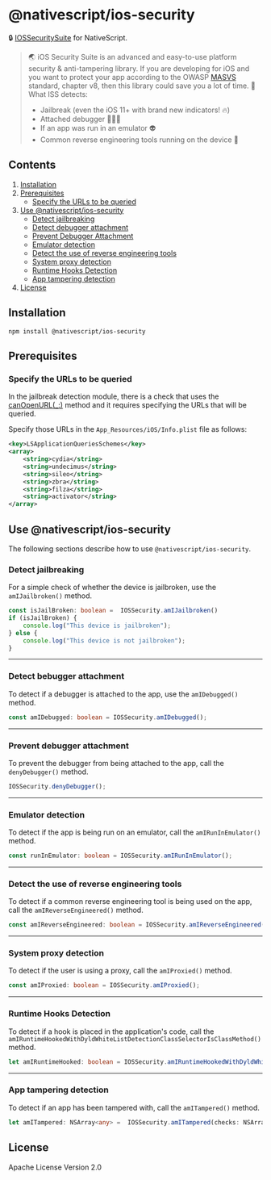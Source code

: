 # @nativescript/ios-security

🔒 [IOSSecuritySuite](https://github.com/securing/IOSSecuritySuite) for NativeScript.

> 🌏 iOS Security Suite is an advanced and easy-to-use platform security & anti-tampering library. If you are developing for iOS and you want to protect your app according to the OWASP [MASVS](https://github.com/OWASP/owasp-masvs) standard, chapter v8, then this library could save you a lot of time. 🚀
> What ISS detects:
> * Jailbreak (even the iOS 11+ with brand new indicators! 🔥)
> * Attached debugger 👨🏻‍🚀
> * If an app was run in an emulator 👽
> * Common reverse engineering tools running on the device 🔭

## Contents
1. [Installation](#installation)
2. [Prerequisites](#prerequisites)
    * [Specify the URLs to be queried](#specify-the-urls-to-be-queried)
3. [Use @nativescript/ios-security](#use-nativescriptios-security)
    * [Detect jailbreaking](#detect-jailbreaking)
    * [Detect debugger attachment](#detect-bebugger-attachment)
    * [Prevent Debugger Attachment](#prevent-debugger-attachment)
    * [Emulator detection](#emulator-detection)
    * [Detect the use of reverse engineering tools](#detect-the-use-of-reverse-engineering-tools)
    * [System proxy detection](#system-proxy-detection)
    * [Runtime Hooks Detection](#runtime-hooks-detection)
    * [App tampering detection](#app-tampering-detection)
4. [License](#license)

## Installation

```cli
npm install @nativescript/ios-security
```

## Prerequisites

### Specify the URLs to be queried

In the jailbreak detection module, there is a check that uses the [canOpenURL(_:)](https://developer.apple.com/documentation/uikit/uiapplication/1622952-canopenurl) method and it requires specifying the URLs that will be queried.

Specify those URLs in the `App_Resources/iOS/Info.plist` file as follows:

```xml
<key>LSApplicationQueriesSchemes</key>
<array>
    <string>cydia</string>
    <string>undecimus</string>
    <string>sileo</string>
    <string>zbra</string>
    <string>filza</string>
    <string>activator</string>
</array>
```

## Use @nativescript/ios-security

The following sections describe how to use `@nativescript/ios-security`.

### Detect jailbreaking 

For a simple check of whether the device is jailbroken, use the `amIJailbroken()` method.

```ts
const isJailBroken: boolean =  IOSSecurity.amIJailbroken()
if (isJailBroken) {
	console.log("This device is jailbroken");
} else {
	console.log("This device is not jailbroken");
}
```
---
### Detect bebugger attachment

To detect if a debugger is attached to the app, use the `amIDebugged()` method.

```ts
const amIDebugged: boolean = IOSSecurity.amIDebugged();
```
---
### Prevent debugger attachment

To prevent the debugger from being attached to the app, call the `denyDebugger()` method.

```ts
IOSSecurity.denyDebugger();
```
---
### Emulator detection
To detect if the app is being run on an emulator, call the `amIRunInEmulator()` method.

```ts
const runInEmulator: boolean = IOSSecurity.amIRunInEmulator();
```
---
### Detect the use of reverse engineering tools
To detect if a common reverse engineering tool is being used on the app, call the `amIReverseEngineered()` method.
```ts
const amIReverseEngineered: boolean = IOSSecurity.amIReverseEngineered();
```
---
### System proxy detection
To detect if the user is using a proxy, call the `amIProxied()` method.

```ts
const amIProxied: boolean = IOSSecurity.amIProxied();
```
---
### Runtime Hooks Detection

To detect if a hook is placed in the application's code, call the `amIRuntimeHookedWithDyldWhiteListDetectionClassSelectorIsClassMethod()` method.

```ts
let amIRuntimeHooked: boolean = IOSSecurity.amIRuntimeHookedWithDyldWhiteListDetectionClassSelectorIsClassMethod(dyldWhiteList: NSArray<string> | string[], detectionClass: typeof NSObject, selector: string, isClassMethod: boolean)
```

---
### App tampering detection
To detect if an app has been tampered with, call the `amITampered()` method.

```ts
let amITampered: NSArray<any> =  IOSSecurity.amITampered(checks: NSArray<any> | any[])
```

## License

Apache License Version 2.0
